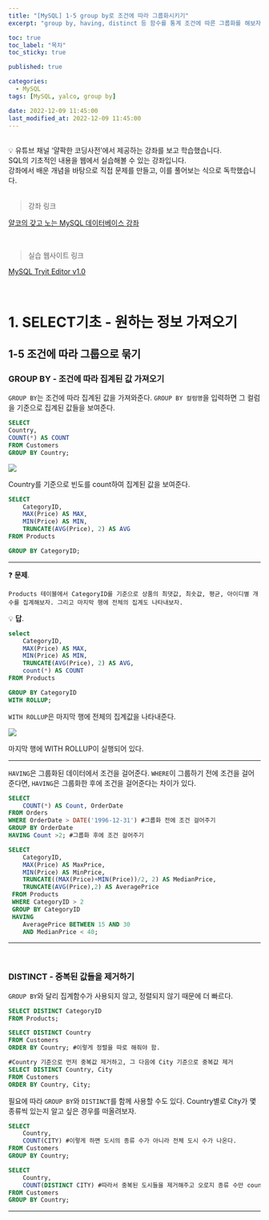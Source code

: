 ```yaml
---
title: "[MySQL] 1-5 group by로 조건에 따라 그룹화시키기"
excerpt: "group by, having, distinct 등 함수를 통계 조건에 따른 그룹화를 해보자"

toc: true
toc_label: "목차"
toc_sticky: true

published: true

categories:
  - MySQL
tags: [MySQL, yalco, group by]

date: 2022-12-09 11:45:00
last_modified_at: 2022-12-09 11:45:00
---
```


<br>

<div class="notice--primary" markdown="1">
💡 유튜브 채널 ‘얄팍한 코딩사전’에서 제공하는 강좌를 보고 학습했습니다. <br>
SQL의 기초적인 내용을 웹에서 실습해볼 수 있는 강좌입니다. <br>
강좌에서 배운 개념을 바탕으로 직접 문제를 만들고, 이를 풀어보는 식으로 독학했습니다.
</div>

<br>

> 강좌 링크

[얄코의 갖고 노는 MySQL 데이터베이스 강좌](https://www.yalco.kr/lectures/sql/)

<br>

> 실습 웹사이트 링크

[MySQL Tryit Editor v1.0](https://www.w3schools.com/mysql/trymysql.asp?filename=trysql_select_all) 

<br>

# 1. SELECT기초 - 원하는 정보 가져오기

## 1-5 조건에 따라 그룹으로 묶기

### **GROUP BY - 조건에 따라 집계된 값 가져오기**

`GROUP BY`는 조건에 따라 집계된 값을 가져와준다. `GROUP BY 컬럼명`을 입력하면 그 컬럼을 기준으로 집계된 값들을 보여준다.

```sql
SELECT 
Country,
COUNT(*) AS COUNT
FROM Customers
GROUP BY Country;
```

<img src="https://user-images.githubusercontent.com/115082062/206611831-e206d100-cf22-4cd3-9a26-98ffd787449c.jpg">

Country를 기준으로 빈도를 count하여 집계된 값을 보여준다.

```sql
SELECT
	CategoryID,
	MAX(Price) AS MAX,
	MIN(Price) AS MIN,
	TRUNCATE(AVG(Price), 2) AS AVG
FROM Products

GROUP BY CategoryID;
```

---


❓ **문제**. 
```
Products 테이블에서 CategoryID를 기준으로 상품의 최댓값, 최솟값, 평균, 아이디별 개수를 집계해보자. 그리고 마지막 행에 전체의 집계도 나타내보자.
```

💡 **답**.

```sql
select
	CategoryID,
	MAX(Price) AS MAX,
	MIN(Price) AS MIN,
	TRUNCATE(AVG(Price), 2) AS AVG,
	count(*) AS COUNT
FROM Products

GROUP BY CategoryID
WITH ROLLUP;
```

`WITH ROLLUP`은 마지막 행에 전체의 집계값을 나타내준다.

<img src="https://user-images.githubusercontent.com/115082062/206616236-9feb0183-e04e-47d3-b529-f45657ad5fd9.png">

마지막 행에 WITH ROLLUP이 실행되어 있다.

---

`HAVING`은 그룹화된 데이터에서 조건을 걸어준다. `WHERE`이 그룹하기 전에 조건을 걸어준다면, `HAVING`은 그룹화한 후에 조건을 걸어준다는 차이가 있다.

```sql
SELECT
	COUNT(*) AS Count, OrderDate
FROM Orders
WHERE OrderDate > DATE('1996-12-31') #그룹화 전에 조건 걸어주기
GROUP BY OrderDate
HAVING Count >2; #그룹화 후에 조건 걸어주기
```

```sql
SELECT
	CategoryID,
    MAX(Price) AS MaxPrice,
    MIN(Price) AS MinPrice,
    TRUNCATE((MAX(Price)+MIN(Price))/2, 2) AS MedianPrice,
    TRUNCATE(AVG(Price),2) AS AveragePrice
 FROM Products
 WHERE CategoryID > 2
 GROUP BY CategoryID
 HAVING
 	AveragePrice BETWEEN 15 AND 30
    AND MedianPrice < 40;
```

---

<br>

### **DISTINCT - 중복된 값들을 제거하기**

`GROUP BY`와 달리 집계함수가 사용되지 않고, 정렬되지 않기 때문에 더 빠르다.

```sql
SELECT DISTINCT CategoryID
FROM Products;

SELECT DISTINCT Country
FROM Customers
ORDER BY Country; #이렇게 정렬을 따로 해줘야 함.

#Country 기준으로 먼저 중복값 제거하고, 그 다음에 City 기준으로 중복값 제거
SELECT DISTINCT Country, City
FROM Customers
ORDER BY Country, City;
```

필요에 따라 `GROUP BY`와 `DISTINCT`를 함께 사용할 수도 있다. Country별로 City가 몇 종류씩 있는지 알고 싶은 경우를 떠올려보자.

```sql
SELECT 
	Country,
    COUNT(CITY) #이렇게 하면 도시의 종류 수가 아니라 전체 도시 수가 나온다.
FROM Customers
GROUP BY Country;

SELECT 
	Country,
    COUNT(DISTINCT CITY) #따라서 중복된 도시들을 제거해주고 오로지 종류 수만 count하게 바꿔준다.
FROM Customers
GROUP BY Country;
```

---